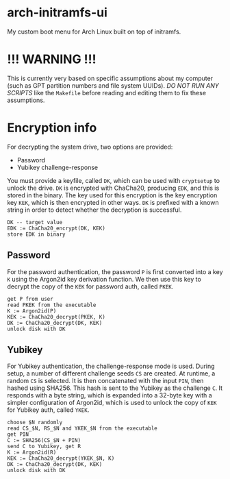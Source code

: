 # arch-initramfs-ui
My custom boot menu for Arch Linux built on top of initramfs.


# !!! WARNING !!!
This is currently very based on specific assumptions about my computer (such as GPT partition numbers and file system UUIDs).
*DO NOT RUN ANY SCRIPTS* like the `Makefile` before reading and editing them to fix these assumptions.

# Encryption info
For decrypting the system drive, two options are provided:
- Password
- Yubikey challenge-response

You must provide a keyfile, called `DK`, which can be used with `cryptsetup` to unlock the drive.
`DK` is encrypted with ChaCha20, producing `EDK`, and this is stored in the binary.
The key used for this encryption is the key encryption key `KEK`, which is then encrypted in other ways.
`DK` is prefixed with a known string in order to detect whether the decryption is successful.

```
DK -- target value
EDK := ChaCha20_encrypt(DK, KEK)
store EDK in binary
```

## Password
For the password authentication, the password `P` is first converted into a key `K` using the Argon2id key derivation function. 
We then use this key to decrypt the copy of the `KEK` for password auth, called `PKEK`.

```
get P from user
read PKEK from the executable
K := Argon2id(P)
KEK := ChaCha20_decrypt(PKEK, K)
DK := ChaCha20_decrypt(DK, KEK)
unlock disk with DK
```

## Yubikey
For Yubikey authentication, the challenge-response mode is used.
During setup, a number of different challenge seeds `CS` are created.
At runtime, a random `CS` is selected.
It is then concatenated with the input `PIN`, then hashed using SHA256.
This hash is sent to the Yubikey as the challenge `C`.
It responds with a byte string, which is expanded into a 32-byte key
with a simpler configuration of Argon2id, 
which is used to unlock the copy of `KEK` for Yubikey auth, called `YKEK`.

```
choose $N randomly
read CS_$N, RS_$N and YKEK_$N from the executable
get PIN
C := SHA256(CS_$N + PIN)
send C to Yubikey, get R
K := Argon2id(R)
KEK := ChaCha20_decrypt(YKEK_$N, K)
DK := ChaCha20_decrypt(DK, KEK)
unlock disk with DK
```